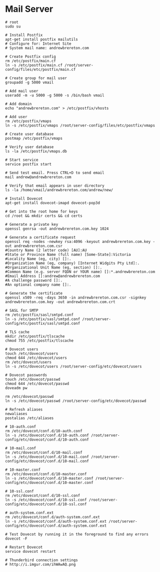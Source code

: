 Mail Server
===========

    # root
    sudo su
    
    # Install Postfix
    apt-get install postfix mailutils
    # Configure for: Internet Site
    # System mail name: andrewbrereton.com
    
    # Create Postfix config
    rm /etc/postfix/main.cf
    ln -s /etc/postfix/main.cf /root/server-config/files/etc/postfix/main.cf
    
    # Create group for mail user
    groupadd -g 5000 vmail
    
    # Add mail user
    useradd -m -u 5000 -g 5000 -s /bin/bash vmail
    
    # Add domain
    echo "andrewbrereton.com" > /etc/postfix/vhosts
    
    # Add user
    rm /etc/postfix/vmaps
    ln -s /etc/postfix/vmaps /root/server-config/files/etc/postfix/vmaps
    
    # Create user database
    postmap /etc/postfix/vmaps
    
    # Verify user database
    ls -la /etc/postfix/vmaps.db
    
    # Start service
    service postfix start
    
    # Send test email. Press CTRL+D to send email
    mail andrew@andrewbrereton.com
    
    # Verify that email appears in user directory
    ls -la /home/vmail/andrewbrereton.com/andrew/new/
    
    # Install Dovecot
    apt-get install dovecot-imapd dovecot-pop3d
    
    # Get into the root home for keys
    cd /root && mkdir certs && cd certs
    
    # Generate a private key
    openssl genrsa -out andrewbrereton.com.key 1024
    
    # Generate a certificate request
    openssl req -nodes -newkey rsa:4096 -keyout andrewbrereton.com.key -out andrewbrereton.com.csr
    #Country Name (2 letter code) [AU]:AU
    #State or Province Name (full name) [Some-State]:Victoria
    #Locality Name (eg, city) []:.
    #Organization Name (eg, company) [Internet Widgits Pty Ltd]:.
    #Organizational Unit Name (eg, section) []:.
    #Common Name (e.g. server FQDN or YOUR name) []:*.andrewbrereton.com
    #Email Address []:andrew@andrewbrereton.com
    #A challenge password []:.
    #An optional company name []:.
    
    # Generate the certificate
    openssl x509 -req -days 3650 -in andrewbrereton.com.csr -signkey andrewbrereton.com.key -out andrewbrereton.com.crt
    
    # SASL for SMTP
    rm /etc/postfix/sasl/smtpd.conf
    ln -s /etc/postfix/sasl/smtpd.conf /root/server-config/etc/postfix/sasl/smtpd.conf
    
    # TLS cache
    mkdir /etc/postfix/tlscache
    chmod 755 /etc/postfix/tlscache
    
    # Dovecot users
    touch /etc/dovecot/users
    chmod 644 /etc/dovecot/users
    rm /etc/dovecot/users
    ln -s /etc/dovecot/users /root/server-config/etc/dovecot/users
    
    # Dovecot passwords
    touch /etc/dovecot/passwd
    chmod 644 /etc/dovecot/passwd
    doveadm pw
    
    rm /etc/dovecot/passwd
    ln -s /etc/dovecot/passwd /root/server-config/etc/dovecot/passwd
    
    # Refresh aliases
    newaliases
    postalias /etc/aliases
    
    # 10-auth.conf
    rm /etc/dovecot/conf.d/10-auth.conf
    ln -s /etc/dovecot/conf.d/10-auth.conf /root/server-config/etc/dovecot/conf.d/10-auth.conf
    
    # 10-mail.conf
    rm /etc/dovecot/conf.d/10-mail.conf
    ln -s /etc/dovecot/conf.d/10-mail.conf /root/server-config/etc/dovecot/conf.d/10-mail.conf
    
    # 10-master.conf
    rm /etc/dovecot/conf.d/10-master.conf
    ln -s /etc/dovecot/conf.d/10-master.conf /root/server-config/etc/dovecot/conf.d/10-master.conf
    
    # 10-ssl.conf
    rm /etc/dovecot/conf.d/10-ssl.conf
    ln -s /etc/dovecot/conf.d/10-ssl.conf /root/server-config/etc/dovecot/conf.d/10-ssl.conf
    
    # auth-system.conf.ext
    rm /etc/dovecot/conf.d/auth-system.conf.ext
    ln -s /etc/dovecot/conf.d/auth-system.conf.ext /root/server-config/etc/dovecot/conf.d/auth-system.conf.ext
    
    # Test Dovecot by running it in the foreground to find any errors
    dovecot -F
    
    # Restart Dovecot
    service dovecot restart
    
    # Thunderbird connection settings
    # http://i.imgur.com/ihWAwAQ.png

